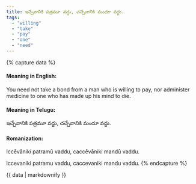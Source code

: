 ```yaml
---
title: ఇచ్చేవానికి పత్రమూ వద్దు, చచ్చేవానికి మందూ వద్దు.
tags:
  - "willing"
  - "take"
  - "pay"
  - "one"
  - "need"
---
```


{% capture data %}
#### Meaning in English:
You need not take a bond from a man who is willing to pay, nor administer medicine to one who has made up his mind to die.

#### Meaning in Telugu:
ఇచ్చేవానికి పత్రమూ వద్దు, చచ్చేవానికి మందూ వద్దు.

#### Romanization:
Iccēvāniki patramū vaddu, caccēvāniki mandū vaddu.

Iccevaniki patramu vaddu, caccevaniki mandu vaddu.
{% endcapture %}

{{ data | markdownify }}

